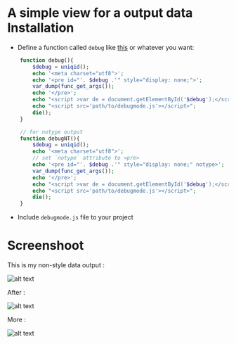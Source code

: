 A simple view for a output data
Installation
============
- Define a function called <code>debug</code> like <a href="https://github.com/huudai09/debugger/blob/master/debug.php">this</a> or whatever you want:
```php
	function debug(){		
		$debug = uniqid();
		echo '<meta charset="utf8">';
		echo '<pre id="'. $debug .'" style="display: none;">';		
		var_dump(func_get_args());
		echo '</pre>';
		echo "<script >var de = document.getElementById('$debug');</script>";
		echo "<script src='path/to/debugmode.js'></script>";
		die();
	}

	// for notype output
	function debugNT(){		
		$debug = uniqid();
		echo '<meta charset="utf8">';
		// set `notype` attribute to <pre>
		echo '<pre id="'. $debug .'" style="display: none;" notype>';		
		var_dump(func_get_args());
		echo '</pre>';
		echo "<script >var de = document.getElementById('$debug');</script>";
		echo "<script src='path/to/debugmode.js'></script>";
		die();
	}  
```
- Include <code>debugmode.js</code> file to your project

Screenshoot
===========
This is my non-style data output :

![alt text](http://i.imgur.com/Z8enpqj.png "None-style")

After :

![alt text](http://i.imgur.com/vKykF3t.png "Styled")

More :

![alt text](http://i.imgur.com/JThu0kg.png "More")
